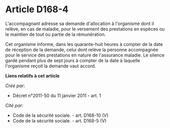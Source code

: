 # Article D168-4

L'accompagnant adresse sa demande d'allocation à l'organisme dont il relève, en cas de maladie, pour le versement des
prestations en espèces ou le maintien de tout ou partie de la rémunération. 

Cet organisme informe, dans les quarante-huit heures à compter de la date de réception de la demande, celui dont relève la
personne accompagnée pour le service des prestations en nature de l'assurance maladie. Le silence gardé pendant plus de sept
jours à compter de la date à laquelle l'organisme reçoit la demande vaut accord.

**Liens relatifs à cet article**

_Créé par_:

  - Décret n°2011-50 du 11 janvier 2011 - art. 1

_Cité par_:

  - Code de la sécurité sociale. - art. D168-10 (V)
  - Code de la sécurité sociale. - art. D168-5 (V)
